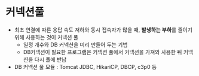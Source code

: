 # 커넥션풀

- 최초 연결에 따른 응답 속도 저하와 동시 접속자가 많을 때, **발생하는 부하**를 줄이기 위해 사용하는 것이 커넥션 풀
  - 일정 개수와 DB 커넥션을 미리 만들어 두는 기법
  - DB커넥션이 필요한 프로그램은 커넥션 풀에서 커넥션을 가져와 사용한 뒤 커넥션을 다시 풀에 반납
- DB 커넥션 풀 모듈 : Tomcat JDBC, HikariCP, DBCP, c3p0 등

